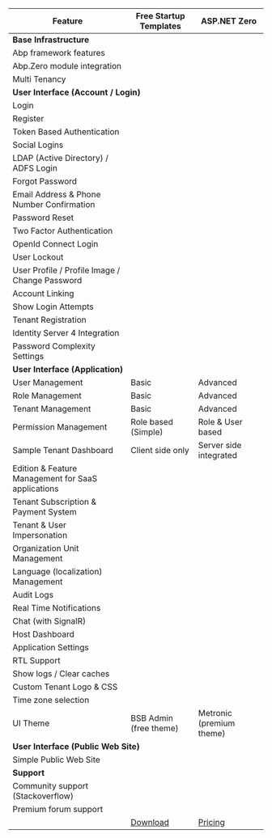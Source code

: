 <!DOCTYPE html PUBLIC "-//W3C//DTD XHTML 1.0 Transitional//EN" "http://www.w3.org/TR/xhtml1/DTD/xhtml1-transitional.dtd">
<html xmlns="http://www.w3.org/1999/xhtml">

<head>
<meta content="text/html; charset=utf-8" http-equiv="Content-Type" />
<link type="text/css" rel="stylesheet" href="bootstrap.min.css" />
<title>ASP.NET Zero vs Free Template</title>
</head>

<body>

<table class="table" id="TemplateComparisonTable">
<thead>
<tr>
	<th>Feature</th>
	<th>Free Startup Templates</th>
	<th>ASP.NET Zero</th>
</tr>
</thead>
<tbody>
<tr>
<td colspan="3"><strong>Base Infrastructure</strong></td>
</tr>

<tr>
<td>Abp framework features</td>
<td><i class="fa fa-check"></i></td><td><i class="fa fa-check"></i></td></tr>
<tr>
<td>Abp.Zero module integration</td>
<td><i class="fa fa-check"></i></td><td><i class="fa fa-check"></i></td></tr>
<tr>
<td>Multi Tenancy</td>
<td><i class="fa fa-check"></i></td><td><i class="fa fa-check"></i></td></tr>
<tr>
<td colspan="3"><strong>User Interface (Account / Login)</strong></td>
</tr>
<tr>
<td>Login</td>
<td><i class="fa fa-check"></i></td>
<td><i class="fa fa-check"></i></td></tr>
<tr>
<td>Register</td>
<td><i class="fa fa-check"></i></td>
<td><i class="fa fa-check"></i></td>
</tr>
<tr>
<td>Token Based Authentication</td>
<td><i class="fa fa-check"></i></td>
<td><i class="fa fa-check"></i></td>
</tr>
<tr>
<td>Social Logins</td>
<td><i class="fa fa-minus"></i></td>
<td><i class="fa fa-check"></i></td>	
</tr>
<tr>
<td>LDAP (Active Directory) / ADFS Login</td>
<td><i class="fa fa-minus"></i></td>
<td><i class="fa fa-check"></i></td>	</tr>
<tr>
<td>Forgot Password</td>
<td><i class="fa fa-minus"></i></td>
<td><i class="fa fa-check"></i></td></tr>
<tr>
<td>Email Address &amp; Phone Number Confirmation</td>
<td><i class="fa fa-minus"></i></td>
<td><i class="fa fa-check"></i></td></tr>
<tr>
<td>Password Reset</td>
<td><i class="fa fa-minus"></i></td>
<td><i class="fa fa-check"></i></td></tr>
<tr>
<td>Two Factor Authentication</td>
<td><i class="fa fa-minus"></i></td>
<td><i class="fa fa-check"></i></td></tr>
<tr>
<td>OpenId Connect Login</td>
<td><i class="fa fa-minus"></i></td>
<td><i class="fa fa-check"></i></td></tr>
<tr>
<td>User Lockout</td>
<td><i class="fa fa-minus"></i></td>
<td><i class="fa fa-check"></i></td></tr>
<tr>
<td>User Profile / Profile Image / Change Password</td>
<td><i class="fa fa-minus"></i></td>
<td><i class="fa fa-check"></i></td></tr>
<tr>
<td>Account Linking</td>
<td><i class="fa fa-minus"></i></td>
<td><i class="fa fa-check"></i></td></tr>
<tr>
<td>Show Login Attempts</td>
<td><i class="fa fa-minus"></i></td>
<td><i class="fa fa-check"></i></td></tr>
<tr>
<td>Tenant Registration</td>
<td><i class="fa fa-minus"></i></td>
<td><i class="fa fa-check"></i></td></tr>
<tr>
<td>Identity Server 4 Integration</td>
<td><i class="fa fa-minus"></i></td>
<td><i class="fa fa-check"></i></td></tr>
<tr>
<td>Password Complexity Settings</td>
<td><i class="fa fa-minus"></i></td>
<td><i class="fa fa-check"></i></td></tr>
<tr>
<td colspan="3"><strong>User Interface (Application)</strong></td>
</tr>
	<tr>
<td>User Management</td>
<td>Basic</td>
<td>Advanced</td>
	</tr>
	<tr>
<td>Role Management</td>
<td>Basic</td>
<td>Advanced</td>
	</tr>
	<tr>
<td>Tenant Management</td>
<td>Basic</td>
<td>Advanced</td>
	</tr>
	<tr>
<td>Permission Management</td>
<td>Role based (Simple)</td>
<td>Role &amp; User based</td>
	</tr>
	<tr>
<td>Sample Tenant Dashboard</td>
<td>Client side only</td>
<td>Server side integrated</td>
	</tr>
<tr>
<td>Edition &amp; Feature Management for SaaS applications</td>
<td><i class="fa fa-minus"></i></td>
<td><i class="fa fa-check"></i></td></tr>
	<tr>
<td>Tenant Subscription &amp; Payment System</td>
<td><i class="fa fa-minus"></i></td>
<td><i class="fa fa-check"></i></td>	</tr>
<tr>
<td>Tenant &amp; User Impersonation</td>
<td><i class="fa fa-minus"></i></td>
<td><i class="fa fa-check"></i></td></tr>
<tr>
<td>Organization Unit Management</td>
<td><i class="fa fa-minus"></i></td>
<td><i class="fa fa-check"></i></td></tr>
<tr>
<td>Language (localization) Management</td>
<td><i class="fa fa-minus"></i></td>
<td><i class="fa fa-check"></i></td></tr>
<tr>
<td>Audit Logs</td>
<td><i class="fa fa-minus"></i></td>
<td><i class="fa fa-check"></i></td></tr>
	<tr>
<td>Real Time Notifications</td>
<td><i class="fa fa-minus"></i></td>
<td><i class="fa fa-check"></i></td>	</tr>
	<tr>
<td>Chat (with SignalR)</td>
<td><i class="fa fa-minus"></i></td>
<td><i class="fa fa-check"></i></td>	</tr>
	<tr>
<td>Host Dashboard</td>
<td><i class="fa fa-minus"></i></td>
<td><i class="fa fa-check"></i></td>	</tr>
<tr>
<td>Application Settings</td>
<td><i class="fa fa-minus"></i></td>
<td><i class="fa fa-check"></i></td></tr>
<tr>
<td>RTL Support</td>
<td><i class="fa fa-minus"></i></td>
<td><i class="fa fa-check"></i></td></tr>
<tr>
<td>Show logs / Clear caches</td>
<td><i class="fa fa-minus"></i></td>
<td><i class="fa fa-check"></i></td></tr>
<tr>
<td>Custom Tenant Logo &amp; CSS</td>
<td><i class="fa fa-minus"></i></td>
<td><i class="fa fa-check"></i></td></tr>
<tr>
<td>Time zone selection</td>
<td><i class="fa fa-minus"></i></td>
<td><i class="fa fa-check"></i></td></tr>
	<tr>
<td>UI Theme</td>
<td>BSB Admin (free theme)</td>
<td>Metronic (premium theme)</td>
	</tr>
<tr>
<td colspan="3"><strong>User Interface (Public Web Site)</strong></td>
</tr>
<tr>
<td>Simple Public Web Site</td>
<td><i class="fa fa-minus"></i></td>
<td><i class="fa fa-check"></i></td></tr>
<tr>
<td colspan="3"><strong>Support</strong></td>
</tr>
<tr>
<td>Community support (Stackoverflow)</td>
<td><i class="fa fa-check"></i></td><td><i class="fa fa-check"></i></td></tr>
<tr>
<td>Premium forum support</td>
<td><i class="fa fa-minus"></i></td>
<td><i class="fa fa-check"></i></td></tr>
<tr>
<td>&nbsp;</td>
<td><a class="btn btn-default btn-sm" href="https://aspnetboilerplate.com/Templates" target="_blank">Download</a></td>
<td><a class="btn btn-default btn-sm" href="/#pricing">Pricing</a></td>
</tr>
</tbody>
</table>


</body>

</html>
